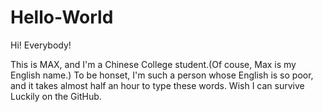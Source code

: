 # Hello-World
Hi! Everybody!

This is MAX, and I'm a Chinese College student.(Of couse, Max is my English name.)
To be honset, I'm such a person whose English is so poor, and it takes almost half an hour
to type these words. Wish I can survive Luckily on the GitHub.
